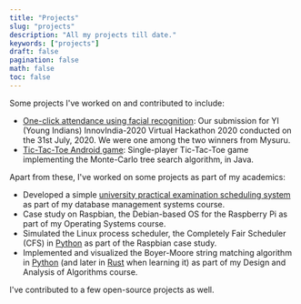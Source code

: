 ```yaml
---
title: "Projects"
slug: "projects"
description: "All my projects till date."
keywords: ["projects"]
draft: false
pagination: false
math: false
toc: false
---
```


Some projects I've worked on and contributed to include:

- [One-click attendance using facial recognition][attendance]:
  Our submission for YI (Young Indians) InnovIndia-2020 Virtual Hackathon 2020
  conducted on the 31st July, 2020.
  We were one among the two winners from Mysuru.
- [Tic-Tac-Toe Android game][tic-tac-toe]:
  Single-player Tic-Tac-Toe game implementing the Monte-Carlo tree search
  algorithm, in Java.

Apart from these, I've worked on some projects as part of my academics:

- Developed a simple
  [university practical examination scheduling system][university-exam-scheduling]
  as part of my database management systems course.
- Case study on Raspbian, the Debian-based OS for the Raspberry Pi as part of
  my Operating Systems course.
- Simulated the Linux process scheduler, the Completely Fair Scheduler (CFS) in
  [Python][cfs] as part of the Raspbian case study.
- Implemented and visualized the Boyer-Moore string matching algorithm in
  [Python][bm-py] (and later in [Rust][bm-rs] when learning it) as part of my
  Design and Analysis of Algorithms course.

I've contributed to a few open-source projects as well.

[attendance]: https://github.com/yi-hackathon-2020/attendance-facial-recognition
[tic-tac-toe]: https://github.com/SanchithHegde/tic-tac-toe-android
[university-exam-scheduling]: https://github.com/SanchithHegde/university-practical-exam
[cfs]: https://github.com/SanchithHegde/completely-fair-scheduler
[bm-py]: https://github.com/SanchithHegde/boyer-moore-visualization-python
[bm-rs]: https://github.com/SanchithHegde/boyer-moore-visualization-rs
